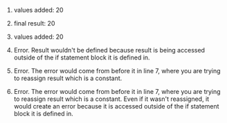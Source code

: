 1. values added: 20
   
2. final result: 20
   
3. values added: 20
   
4. Error. Result wouldn't be defined because result is being accessed outside of the if statement block it is defined in.
   
5. Error. The error would come from before it in line 7, where you are trying to reassign result which is a constant.
   
6. Error. The error would come from before it in line 7, where you are trying to reassign result which is a constant. Even if it wasn't reassigned, it would create an error because it is accessed outside of the if statement block it is defined in.